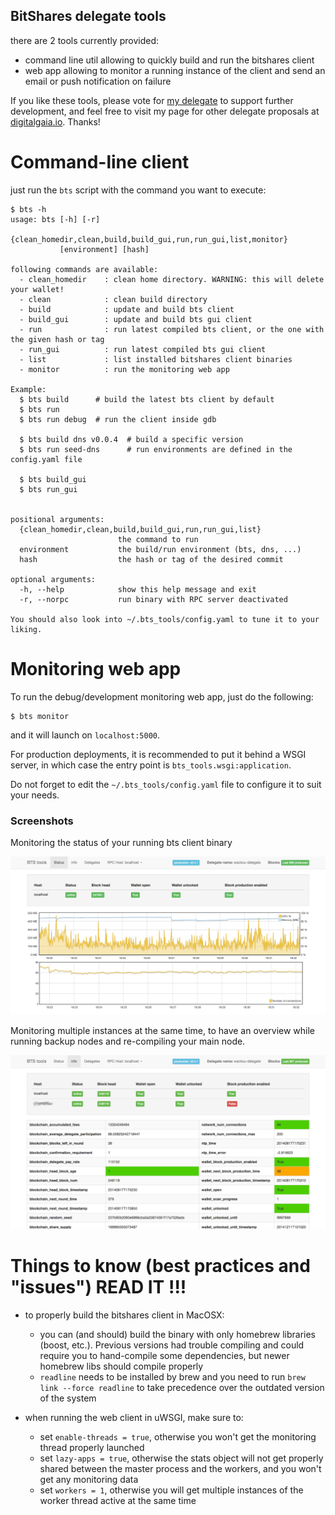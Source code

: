 BitShares delegate tools
------------------------

there are 2 tools currently provided:
 - command line util allowing to quickly build and run the bitshares client
 - web app allowing to monitor a running instance of the client
   and send an email or push notification on failure
   
If you like these tools, please vote for [my delegate](http://digitalgaia.io/btstools.html) to
support further development, and feel free to visit my page for other delegate
proposals at [digitalgaia.io](http://digitalgaia.io). Thanks!

Command-line client
===================

just run the ``bts`` script with the command you want to execute:

    $ bts -h
    usage: bts [-h] [-r]
               {clean_homedir,clean,build,build_gui,run,run_gui,list,monitor}
               [environment] [hash]
    
    following commands are available:
      - clean_homedir    : clean home directory. WARNING: this will delete your wallet!
      - clean            : clean build directory
      - build            : update and build bts client
      - build_gui        : update and build bts gui client
      - run              : run latest compiled bts client, or the one with the given hash or tag
      - run_gui          : run latest compiled bts gui client
      - list             : list installed bitshares client binaries
      - monitor          : run the monitoring web app
          
    Example:
      $ bts build      # build the latest bts client by default
      $ bts run
      $ bts run debug  # run the client inside gdb

      $ bts build dns v0.0.4  # build a specific version
      $ bts run seed-dns      # run environments are defined in the config.yaml file
    
      $ bts build_gui
      $ bts run_gui
    
    
    positional arguments:
      {clean_homedir,clean,build,build_gui,run,run_gui,list}
                            the command to run
      environment           the build/run environment (bts, dns, ...)
      hash                  the hash or tag of the desired commit
    
    optional arguments:
      -h, --help            show this help message and exit
      -r, --norpc           run binary with RPC server deactivated
    
    You should also look into ~/.bts_tools/config.yaml to tune it to your liking.


Monitoring web app
==================

To run the debug/development monitoring web app, just do the following:

    $ bts monitor
    
and it will launch on ``localhost:5000``.

For production deployments, it is recommended to put it behind a WSGI server, in which case the
entry point is ``bts_tools.wsgi:application``.

Do not forget to edit the ``~/.bts_tools/config.yaml`` file to configure it to suit your needs.
     

### Screenshots ###

Monitoring the status of your running bts client binary

![Status screenshot](bts_tools_screenshot.png)

Monitoring multiple instances at the same time, to have an overview while
running backup nodes and re-compiling your main node.

![Info screenshot](bts_tools_screenshot2.png)


Things to know (best practices and "issues") READ IT !!!
========================================================

- to properly build the bitshares client in MacOSX:
  + you can (and should) build the binary with only homebrew libraries (boost, etc.).
    Previous versions had trouble compiling and could require you to hand-compile
    some dependencies, but newer homebrew libs should compile properly
  + ```readline``` needs to be installed by brew and you need to run
    ```brew link --force readline``` to take precedence over the outdated
    version of the system

- when running the web client in uWSGI, make sure to:
  + set ```enable-threads = true```, otherwise you won't get the monitoring
    thread properly launched
  + set ```lazy-apps = true```, otherwise the stats object
    will not get properly shared between the master process and the workers,
    and you won't get any monitoring data
  + set ```workers = 1```, otherwise you will get multiple instances of the
    worker thread active at the same time
